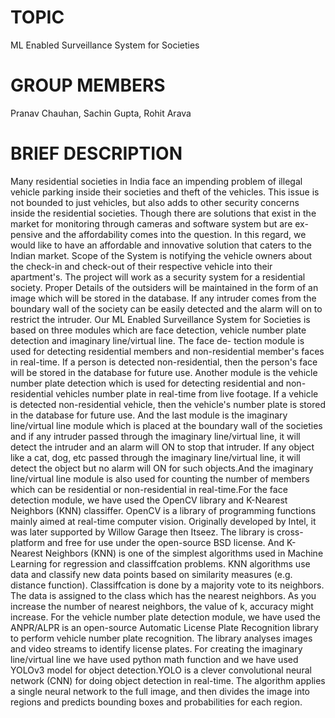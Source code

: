 # TOPIC
ML Enabled Surveillance System for Societies

# GROUP MEMBERS
Pranav Chauhan, Sachin Gupta, Rohit Arava

# BRIEF DESCRIPTION
Many residential societies in India face an impending problem of illegal vehicle parking inside
their societies and theft of the vehicles. This issue is not bounded to just vehicles, but also
adds to other security concerns inside the residential societies. Though there are solutions
that exist in the market for monitoring through cameras and software system but are ex-
pensive and the affordability comes into the question. In this regard, we would like to have
an affordable and innovative solution that caters to the Indian market. Scope of the System
is notifying the vehicle owners about the check-in and check-out of their respective vehicle
into their apartment's. The project will work as a security system for a residential society.
Proper Details of the outsiders will be maintained in the form of an image which will be
stored in the database. If any intruder comes from the boundary wall of the society can be
easily detected and the alarm will on to restrict the intruder.
Our ML Enabled Surveillance System for Societies is based on three modules which are
face detection, vehicle number plate detection and imaginary line/virtual line. The face de-
tection module is used for detecting residential members and non-residential member's faces
in real-time. If a person is detected non-residential, then the person's face will be stored in
the database for future use. Another module is the vehicle number plate detection which
is used for detecting residential and non-residential vehicles number plate in real-time from
live footage. If a vehicle is detected non-residential vehicle, then the vehicle's number plate
is stored in the database for future use. And the last module is the imaginary line/virtual
line module which is placed at the boundary wall of the societies and if any intruder passed
through the imaginary line/virtual line, it will detect the intruder and an alarm will ON
to stop that intruder. If any object like a cat, dog, etc passed through the imaginary
line/virtual line, it will detect the object but no alarm will ON for such objects.And the
imaginary line/virtual line module is also used for counting the number of members which
can be residential or non-residential in real-time.For the face detection module, we have used
the OpenCV library and K-Nearest Neighbors (KNN) classiffer.
OpenCV is a library of programming functions mainly aimed at real-time computer vision. 
Originally developed by Intel, it was later supported by Willow Garage then Itseez. The
library is cross-platform and free for use under the open-source BSD license. And K-Nearest
Neighbors (KNN) is one of the simplest algorithms used in Machine Learning for regression
and classiffcation problems. KNN algorithms use data and classify new data points based
on similarity measures (e.g. distance function).
Classiffcation is done by a majority vote to its neighbors. The data is assigned to the
class which has the nearest neighbors. As you increase the number of nearest neighbors, the
value of k, accuracy might increase. For the vehicle number plate detection module, we have
used the ANPR/ALPR is an open-source Automatic License Plate Recognition library to
perform vehicle number plate recognition. The library analyses images and video streams
to identify license plates. For creating the imaginary line/virtual line we have used python
math function and we have used YOLOv3 model for object detection.YOLO is a clever
convolutional neural network (CNN) for doing object detection in real-time. The algorithm
applies a single neural network to the full image, and then divides the image into regions
and predicts bounding boxes and probabilities for each region.
